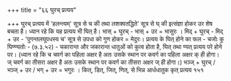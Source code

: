 +++
title = "६६ घुरच् प्रत्यय"

+++
घुरच् प्रत्यय में 'हलन्त्यम्' सूत्र से च की तथा लशक्वतद्धिते' सूत्र से घ् की इत्संज्ञा होकर उर शेष बचता है। ध्यान रहे कि यह प्रत्यय भी घित् है।
भास् + घुरच् - भास् + उर = भासुरः ।
मिद् + घुरच् - मिद् + उर - 'पुगन्तलघूपधस्य च' सूत्र से उपधा को गुण होकर = मेदुरः।
प्रत्यय के घित् होने का फल -
चजोः कु घिण्ण्यतोः - (७.३.५२) - चकारान्त और जकारान्त धातुओं को कुत्व होता है, घित् तथा ण्यत् प्रत्यय परे होने पर।
(ध्यान रहे कि च चवर्ग का पहिला अक्षर है अतः उसके स्थान पर कवर्ग का पहिला अक्षर क् ही होगा। ज् चवर्ग का तीसरा अक्षर है अतः उसके स्थान पर कवर्ग
का तीसरा अक्षर ज् ही होगा।)
भञ्ज् + घुरच् / भञ्ज् + उर / भग् + उर = भगुरः ।
कित्, डित्, जित्, णित्, से भिन्न आर्धधातुक कृत् प्रत्यय
१५१